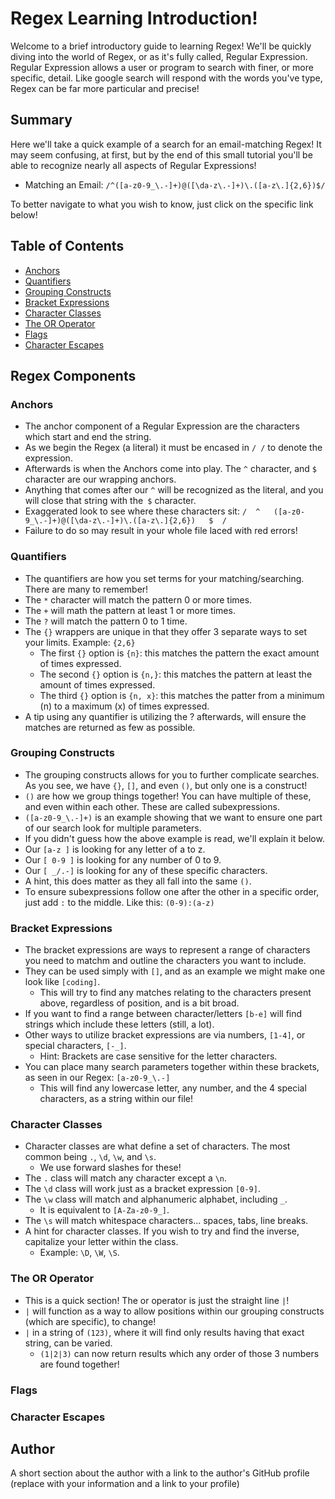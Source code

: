 # Regex Learning Introduction!
Welcome to a brief introductory guide to learning Regex! We'll be quickly diving into the world of Regex, or as it's fully called, Regular Expression. Regular Expression allows a user or program to search with finer, or more specific, detail. Like google search will respond with the words you've type, Regex can be far more particular and precise! 

## Summary
Here we'll take a quick example of a search for an email-matching Regex! It may seem confusing, at first, but by the end of this small tutorial you'll be able to recognize nearly all aspects of Regular Expressions! 

* Matching an Email: `/^([a-z0-9_\.-]+)@([\da-z\.-]+)\.([a-z\.]{2,6})$/`

To better navigate to what you wish to know, just click on the specific link below!

## Table of Contents
- [Anchors](#anchors)
- [Quantifiers](#quantifiers)
- [Grouping Constructs](#grouping-constructs)
- [Bracket Expressions](#bracket-expressions)
- [Character Classes](#character-classes)
- [The OR Operator](#the-or-operator)
- [Flags](#flags)
- [Character Escapes](#character-escapes)

## Regex Components

### Anchors
* The anchor component of a Regular Expression are the characters which start and end the string. 
* As we begin the Regex (a literal) it must be encased in `/ /` to denote the expression. 
* Afterwards is when the Anchors come into play. The `^` character, and `$` character are our wrapping anchors.
* Anything that comes after our `^` will be recognized as the literal, and you will close that string with the` $` character.
* Exaggerated look to see where these characters sit: `/  ^   ([a-z0-9_\.-]+)@([\da-z\.-]+)\.([a-z\.]{2,6})   $  /`
* Failure to do so may result in your whole file laced with red errors!

### Quantifiers
* The quantifiers are how you set terms for your matching/searching. There are many to remember!
* The `*` character will match the pattern 0 or more times.
* The `+` will math the pattern at least 1 or more times.
* The `?` will match the pattern 0 to 1 time.
* The `{}` wrappers are unique in that they offer 3 separate ways to set your limits. Example: `{2,6}`
    * The first `{}` option is `{n}`: this matches the pattern the exact amount of times expressed.
    * The second `{}` option is `{n,}`: this matches the pattern at least the amount of times expressed.
    * The third `{}` option is `{n, x}`: this matches the patter from a minimum (n) to a maximum (x) of times expressed.
* A tip using any quantifier is utilizing the ? afterwards, will ensure the matches are returned as few as possible.

### Grouping Constructs
* The grouping constructs allows for you to further complicate searches. As you see, we have `{}`, `[]`, and even `()`, but only one is a construct!
* `()` are how we group things together! You can have multiple of these, and even within each other. These are called subexpressions.
* `([a-z0-9_\.-]+)` is an example showing that we want to ensure one part of our search look for multiple parameters.
* If you didn't guess how the above example is read, we'll explain it below.
* Our `[a-z ]` is looking for any letter of a to z.
* Our `[ 0-9 ]` is looking for any number of 0 to 9.
* Our `[ _/.-]` is looking for any of these specific characters.
* A hint, this does matter as they all fall into the same `()`.
* To ensure subexpressions follow one after the other in a specific order, just add `:` to the middle. Like this: `(0-9):(a-z)`

### Bracket Expressions
* The bracket expressions are ways to represent a range of characters you need to matchm and outline the characters you want to include.
* They can be used simply with `[]`, and as an example we might make one look like `[coding]`.
    * This will try to find any matches relating to the characters present above, regardless of position, and is a bit broad.
* If you want to find a range between character/letters `[b-e]` will find strings which include these letters (still, a lot).
* Other ways to utilize bracket expressions are via numbers, `[1-4]`, or special characters, `[-_]`.
    * Hint: Brackets are case sensitive for the letter characters.
* You can place many search parameters together within these brackets, as seen in our Regex: `[a-z0-9_\.-]`
    * This will find any lowercase letter, any number, and the 4 special characters, as a string within our file!

### Character Classes
* Character classes are what define a set of characters. The most common being `.`, `\d`, `\w`, and `\s`.
    * We use forward slashes for these!
* The `.` class will match any character except a `\n`.
* The `\d` class will work just as a bracket expression `[0-9]`.
* The `\w` class will match and alphanumeric alphabet, including `_`. 
    * It is equivalent to `[A-Za-z0-9_]`.
* The `\s` will match whitespace characters... spaces, tabs, line breaks.
* A hint for character classes. If you wish to try and find the inverse, capitalize your letter within the class.
    * Example: `\D`, `\W`, `\S`.

### The OR Operator
* This is a quick section! The or operator is just the straight line `|`!
* `|` will function as a way to allow positions within our grouping constructs (which are specific), to change!
* `|` in a string of `(123)`, where it will find only results having that exact string, can be varied.
    * `(1|2|3)` can now return results which any order of those 3 numbers are found together!

### Flags


### Character Escapes


## Author

A short section about the author with a link to the author's GitHub profile (replace with your information and a link to your profile)
